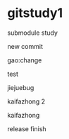 # gitstudy1

submodule study

new commit


gao:change

test


jiejuebug

kaifazhong 2

kaifazhong

release finish
